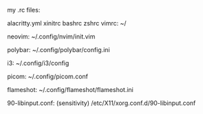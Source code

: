 my .rc files:

alacritty.yml
xinitrc
bashrc
zshrc
vimrc:
	~/

neovim:
	~/.config/nvim/init.vim

polybar:
	~/.config/polybar/config.ini

i3:
	~/.config/i3/config

picom:
	~/.config/picom.conf

flameshot:
	~/.config/flameshot/flameshot.ini

90-libinput.conf: (sensitivity)
	/etc/X11/xorg.conf.d/90-libinput.conf
